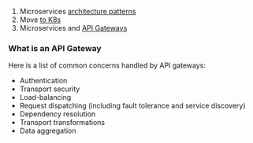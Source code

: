 1. Microservices [architecture patterns]
2. Move [to K8s]
3. Microservices and [API Gateways]

### What is an API Gateway
Here is a list of common concerns handled by API gateways:

- Authentication
- Transport security
- Load-balancing
- Request dispatching (including fault tolerance and service discovery)
- Dependency resolution
- Transport transformations
- Data aggregation

[API Gateways]:<https://auth0.com/blog/an-introduction-to-microservices-part-2-API-gateway/>
[to K8s]:<https://www.appdynamics.com/blog/product/migrating-from-docker-compose-to-kubernetes/>
[architecture patterns]:<https://docs.microsoft.com/en-us/azure/architecture/patterns/>
